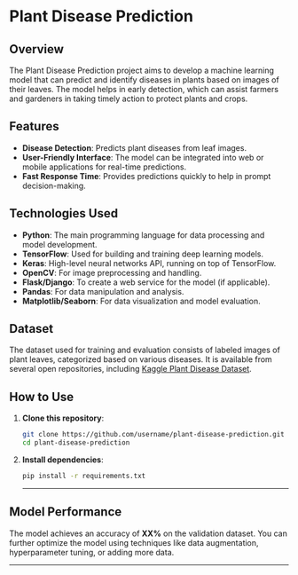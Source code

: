 # Plant Disease Prediction

## Overview
The Plant Disease Prediction project aims to develop a machine learning model that can predict and identify diseases in plants based on images of their leaves. The model helps in early detection, which can assist farmers and gardeners in taking timely action to protect plants and crops.

## Features
- **Disease Detection**: Predicts plant diseases from leaf images.
- **User-Friendly Interface**: The model can be integrated into web or mobile applications for real-time predictions.
- **Fast Response Time**: Provides predictions quickly to help in prompt decision-making.
  
## Technologies Used
- **Python**: The main programming language for data processing and model development.
- **TensorFlow**: Used for building and training deep learning models.
- **Keras**: High-level neural networks API, running on top of TensorFlow.
- **OpenCV**: For image preprocessing and handling.
- **Flask/Django**: To create a web service for the model (if applicable).
- **Pandas**: For data manipulation and analysis.
- **Matplotlib/Seaborn**: For data visualization and model evaluation.

## Dataset
The dataset used for training and evaluation consists of labeled images of plant leaves, categorized based on various diseases. It is available from several open repositories, including [Kaggle Plant Disease Dataset](https://www.kaggle.com).

## How to Use
1. **Clone this repository**:
   ```bash
   git clone https://github.com/username/plant-disease-prediction.git
   cd plant-disease-prediction
   ```

2. **Install dependencies**:
   ```bash
   pip install -r requirements.txt
   ```
   ----

## Model Performance
The model achieves an accuracy of **XX%** on the validation dataset. You can further optimize the model using techniques like data augmentation, hyperparameter tuning, or adding more data.

----
